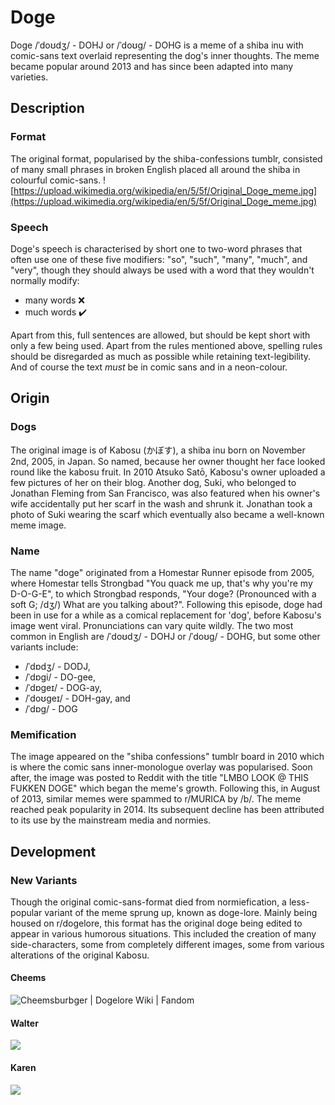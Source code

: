 # Doge

Doge /ˈdoʊdʒ/ - DOHJ or /ˈdoʊɡ/ - DOHG is a meme of a shiba inu with comic-sans text overlaid representing the dog's inner thoughts. The meme became popular around 2013 and has since been adapted into many varieties.
## Description
### Format
The original format, popularised by the shiba-confessions tumblr, consisted of many small phrases in broken English placed all around the shiba in colourful comic-sans.
![https://upload.wikimedia.org/wikipedia/en/5/5f/Original_Doge_meme.jpg](https://upload.wikimedia.org/wikipedia/en/5/5f/Original_Doge_meme.jpg)
### Speech
Doge's speech is characterised by short one to two-word phrases that often use one of these five modifiers: "so", "such", "many", "much", and "very", though they should always be used with a word that they wouldn't normally modify:
- many words  ❌
- much words  ✔️

Apart from this, full sentences are allowed, but should be kept short with only a few being used. Apart from the rules mentioned above, spelling rules should be disregarded as much as possible while retaining text-legibility. And of course the text *must* be in comic sans and in a neon-colour.
## Origin
### Dogs
The original image is of Kabosu (かぼす), a shiba inu born on November 2nd, 2005, in Japan. So named, because her owner thought her face looked round like the kabosu fruit. In 2010 Atsuko Satō, Kabosu's owner uploaded a few pictures of her on their blog.
Another dog, Suki, who belonged to Jonathan Fleming from San Francisco, was also featured when his owner's wife accidentally put her scarf in the wash and shrunk it. Jonathan took a photo of Suki wearing the scarf which eventually also became a well-known meme image.
### Name
The name "doge" originated from a Homestar Runner episode from 2005, where Homestar tells Strongbad "You quack me up, that's why you're my D-O-G-E", to which Strongbad responds, "Your doge? (Pronounced with a soft G; /dʒ/) What are you talking about?".
Following this episode, doge had been in use for a while as a comical replacement for 'dog', before Kabosu's image went viral.
Pronunciations can vary quite wildly. The two most common in English are /ˈdoʊdʒ/ - DOHJ or /ˈdoʊɡ/ - DOHG, but some other variants include:
 - /ˈdɒdʒ/ - DODJ,
 - /ˈdɒɡi/ - DO-gee,
 - /ˈdɒɡeɪ/ - DOG-ay,
 - /ˈdoʊɡeɪ/ - DOH-gay, and
 - /ˈdɒɡ/ - DOG
### Memification
The image appeared on the "shiba confessions" tumblr board in 2010 which is where the comic sans inner-monologue overlay was popularised. Soon after, the image was posted to Reddit with the title "LMBO LOOK @ THIS FUKKEN DOGE" which began the meme's growth. Following this, in August of 2013, similar memes were spammed to r/MURICA by /b/.
The meme reached peak popularity in 2014. Its subsequent decline has been attributed to its use by the mainstream media and normies.
## Development
### New Variants
Though the original comic-sans-format died from normiefication, a less-popular variant of the meme sprung up, known as doge-lore. Mainly being housed on r/dogelore, this format has the original doge being edited to appear in various humorous situations. This included the creation of many side-characters, some from completely different images, some from various alterations of the original Kabosu.
#### Cheems
![Cheemsburbger | Dogelore Wiki | Fandom](https://static.wikia.nocookie.net/dogelore/images/8/87/411.png/revision/latest/top-crop/width/360/height/450?cb=20200330152532)
#### Walter
![](https://static.wikia.nocookie.net/dogelore/images/2/26/Walter.png/revision/latest/scale-to-width-down/376?cb=20190617095152)
#### Karen
![](https://static.wikia.nocookie.net/dogelore/images/7/71/Karen.png/revision/latest/scale-to-width-down/299?cb=20190617100641)
